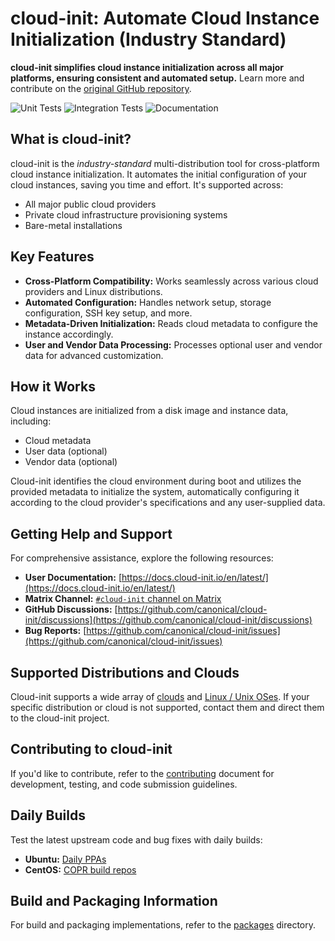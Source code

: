 # cloud-init: Automate Cloud Instance Initialization (Industry Standard)

**cloud-init simplifies cloud instance initialization across all major platforms, ensuring consistent and automated setup.** Learn more and contribute on the [original GitHub repository](https://github.com/canonical/cloud-init).

![Unit Tests](https://github.com/canonical/cloud-init/actions/workflows/unit.yml/badge.svg?branch=main)
![Integration Tests](https://github.com/canonical/cloud-init/actions/workflows/integration.yml/badge.svg?branch=main)
![Documentation](https://github.com/canonical/cloud-init/actions/workflows/check_format.yml/badge.svg?branch=main)

## What is cloud-init?

cloud-init is the *industry-standard* multi-distribution tool for cross-platform cloud instance initialization. It automates the initial configuration of your cloud instances, saving you time and effort. It's supported across:

*   All major public cloud providers
*   Private cloud infrastructure provisioning systems
*   Bare-metal installations

## Key Features

*   **Cross-Platform Compatibility:** Works seamlessly across various cloud providers and Linux distributions.
*   **Automated Configuration:** Handles network setup, storage configuration, SSH key setup, and more.
*   **Metadata-Driven Initialization:** Reads cloud metadata to configure the instance accordingly.
*   **User and Vendor Data Processing:** Processes optional user and vendor data for advanced customization.

## How it Works

Cloud instances are initialized from a disk image and instance data, including:

*   Cloud metadata
*   User data (optional)
*   Vendor data (optional)

Cloud-init identifies the cloud environment during boot and utilizes the provided metadata to initialize the system, automatically configuring it according to the cloud provider's specifications and any user-supplied data.

## Getting Help and Support

For comprehensive assistance, explore the following resources:

*   **User Documentation:** [https://docs.cloud-init.io/en/latest/](https://docs.cloud-init.io/en/latest/)
*   **Matrix Channel:** [``#cloud-init`` channel on Matrix](https://matrix.to/#/#cloud-init:ubuntu.com)
*   **GitHub Discussions:** [https://github.com/canonical/cloud-init/discussions](https://github.com/canonical/cloud-init/discussions)
*   **Bug Reports:** [https://github.com/canonical/cloud-init/issues](https://github.com/canonical/cloud-init/issues)

## Supported Distributions and Clouds

Cloud-init supports a wide array of [clouds](https://docs.cloud-init.io/en/latest/reference/datasources.html#datasources_supported) and [Linux / Unix OSes](https://docs.cloud-init.io/en/latest/reference/distros.html). If your specific distribution or cloud is not supported, contact them and direct them to the cloud-init project.

## Contributing to cloud-init

If you'd like to contribute, refer to the [contributing](https://docs.cloud-init.io/en/latest/development/index.html) document for development, testing, and code submission guidelines.

## Daily Builds

Test the latest upstream code and bug fixes with daily builds:

*   **Ubuntu:** [Daily PPAs](https://code.launchpad.net/~cloud-init-dev/+archive/ubuntu/daily)
*   **CentOS:** [COPR build repos](https://copr.fedorainfracloud.org/coprs/g/cloud-init/cloud-init-dev/)

## Build and Packaging Information

For build and packaging implementations, refer to the [packages](packages) directory.